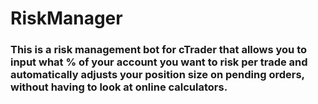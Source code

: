 # RiskManager

### This is a risk management bot for cTrader that allows you to input what % of your account you want to risk per trade and automatically adjusts your position size on pending orders, without having to look at online calculators.
